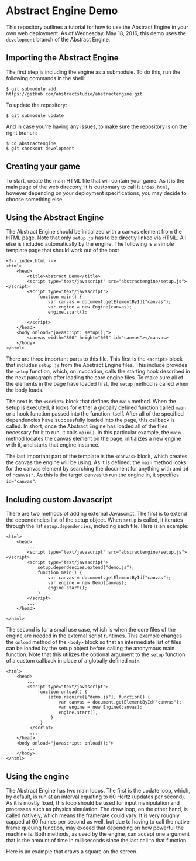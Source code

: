 # Abstract Engine Demo

This repository outlines a tutorial for how to use the Abstract Engine in your own web deployment. As of Wednesday, May 18, 2016, this demo uses the `development` branch of the Abstract Engine.

## Importing the Abstract Engine

The first step is including the engine as a submodule. To do this, run the following commands in the shell:

    $ git submodule add https://github.com/abstractstudio/abstractengine.git

To update the repository:

    $ git submodule update

And in case you're having any issues, to make sure the repository is on the right branch:

    $ cd abstractengine
    $ git checkout development

## Creating your game

To start, create the main HTML file that will contain your game. As it is the main page of the web directory, it is customary to call it `index.html`, however depending on your deployment specifications, you may decide to choose something else. 

## Using the Abstract Engine

The Abstract Engine should be initialized with a canvas element from the HTML page. Note that only `setup.js` has to be directly linked via HTML. All else is included automatically by the engine. The following is a simple template page that should work out of the box:

    <!-- index.html -->
    <html>
        <head>
            <title>Abstract Demo</title>
            <script type="text/javascript" src="abstractengine/setup.js"></script>
            <script type="text/javascript">
                function main() {
                    var canvas = document.getElementById("canvas");
                    var engine = new Engine(canvas);
                    engine.start();
                }
            </script>
        </head>
        <body onload="javascript: setup();">
            <canvas width="800" height="600" id="canvas"></canvas>
        </body>
    </html>

There are three important parts to this file. This first is the `<script>` block that includes `setup.js` from the Abstract Engine files. This include provides the `setup` function, which, on invocation, calls the starting hook described in the next paragraph after loading the core engine files. To make sure all of the elements in the page have loaded first, the `setup` method is called when the body loads.

The next is the `<script>` block that defines the `main` method. When the setup is executed, it looks for either a globally defined function called `main` or a hook function passed into the function itself. After all of the specified dependencies have successfully loaded into the page, this callback is called. In short, once the Abstract Engine has loaded all of the files necessary for it to run, it calls `main()`. In this particular example, the `main` method locates the canvas element on the page, initializes a new engine with it, and starts that engine instance.

The last important part of the template is the `<canvas>` block, which creates the canvas the engine will be using. As it is defined, the `main` method looks for the canvas element by searching the document for anything with and `id` of `"canvas"`. As this is the target canvas to run the engine in, it specifies `id="canvas"`.

## Including custom Javascript

There are two methods of adding external Javascript. The first is to extend the dependencies list of the setup object. When `setup` is called, it iterates through the list `setup.dependencies`, including each file. Here is an example:

    <html>
        <head>
            ...
            <script type="text/javascript" src="abstractengine/setup.js"></script>
            <script type="text/javascript">
                setup.dependencies.extend("demo.js");
                function main() {
                    var canvas = document.getElementById("canvas");
                    var engine = new Demo(canvas);
                    engine.start();
                }
            </script>
            ...
        </head>
        ...
    </html>

The second is for a small use case, which is when the core files of the engine are needed in the external script runtimes. This example changes the `onload` method of the `<body>` block so that an intermediate list of files can be loaded by the setup object before calling the anonymous main function. Note that this utilizes the optional argument to the `setup` function of a custom callback in place of a globally defined `main`.

    <html>
        <head>
            ...
            <script type="text/javascript">
                function onload() {
                    setup.require(["demo.js"], function() {
                        var canvas = document.getElementById("canvas");
                        var engine = new Engine(canvas);
                        engine.start();
                     }
                 }
             </script>
             ...
        </head>
        <body onload="javascript: onload();">
            ...
        </body>
    </html>

## Using the engine

The Abstract Engine has two main loops. The first is the update loop, which, by default, is run at an interval equating to 60 Hertz (updates per second). As it is mostly fixed, this loop should be used for input manipulation and processes such as physics simulation. The draw loop, on the other hand, is called natively, which means the framerate could vary. It is very roughly capped at 60 frames per second as well, but due to having to call the native frame queuing function, may exceed that depending on how powerful the machine is. Both methods, as used by the engine, can accept one argument that is the amount of time in milliseconds since the last call to that function. 

Here is an example that draws a square on the screen.
